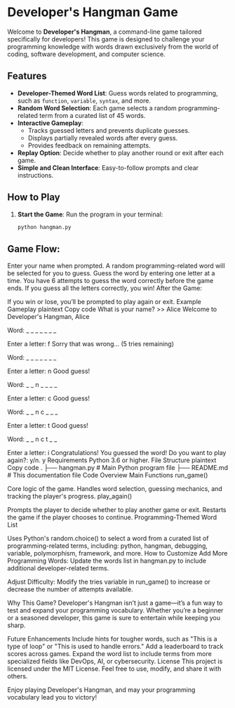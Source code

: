 # Developer's Hangman Game

Welcome to **Developer's Hangman**, a command-line game tailored specifically for developers! This game is designed to challenge your programming knowledge with words drawn exclusively from the world of coding, software development, and computer science.

## Features

- **Developer-Themed Word List**: Guess words related to programming, such as `function`, `variable`, `syntax`, and more.
- **Random Word Selection**: Each game selects a random programming-related term from a curated list of 45 words.
- **Interactive Gameplay**:
  - Tracks guessed letters and prevents duplicate guesses.
  - Displays partially revealed words after every guess.
  - Provides feedback on remaining attempts.
- **Replay Option**: Decide whether to play another round or exit after each game.
- **Simple and Clean Interface**: Easy-to-follow prompts and clear instructions.

## How to Play

1. **Start the Game**:
   Run the program in your terminal:

   ```bash
   python hangman.py
   ```

## Game Flow:

Enter your name when prompted.
A random programming-related word will be selected for you to guess.
Guess the word by entering one letter at a time.
You have 6 attempts to guess the word correctly before the game ends.
If you guess all the letters correctly, you win!
After the Game:

If you win or lose, you’ll be prompted to play again or exit.
Example Gameplay
plaintext
Copy code
What is your name? >> Alice
Welcome to Developer's Hangman, Alice

Word: _ _ _ _ _ _ _ 

Enter a letter: f
Sorry that was wrong... (5 tries remaining)

Word: _ _ _ _ _ _ _ 

Enter a letter: n
Good guess!

Word: _ _ n _ _ _ _ 

Enter a letter: c
Good guess!

Word: _ _ n c _ _ _ 

Enter a letter: t
Good guess!

Word: _ _ n c t _ _ 

Enter a letter: i
Congratulations! You guessed the word!
Do you want to play again?: y/n. y
Requirements
Python 3.6 or higher.
File Structure
plaintext
Copy code
.
├── hangman.py       # Main Python program file
├── README.md        # This documentation file
Code Overview
Main Functions
run_game()

Core logic of the game.
Handles word selection, guessing mechanics, and tracking the player's progress.
play_again()

Prompts the player to decide whether to play another game or exit.
Restarts the game if the player chooses to continue.
Programming-Themed Word List

Uses Python's random.choice() to select a word from a curated list of programming-related terms, including:
python, hangman, debugging, variable, polymorphism, framework, and more.
How to Customize
Add More Programming Words:
Update the words list in hangman.py to include additional developer-related terms.

Adjust Difficulty:
Modify the tries variable in run_game() to increase or decrease the number of attempts available.

Why This Game?
Developer's Hangman isn’t just a game—it’s a fun way to test and expand your programming vocabulary. Whether you’re a beginner or a seasoned developer, this game is sure to entertain while keeping you sharp.

Future Enhancements
Include hints for tougher words, such as "This is a type of loop" or "This is used to handle errors."
Add a leaderboard to track scores across games.
Expand the word list to include terms from more specialized fields like DevOps, AI, or cybersecurity.
License
This project is licensed under the MIT License. Feel free to use, modify, and share it with others.

Enjoy playing Developer's Hangman, and may your programming vocabulary lead you to victory!